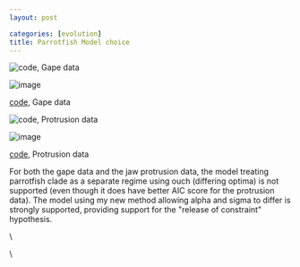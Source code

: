 ```yaml
---
layout: post

categories: [evolution]
title: Parrotfish Model choice
---
```







 








![code, Gape
data](http://openwetware.org/images/thumb/6/66/Labrid_gape.png/800px-Labrid_gape.png)

![image](/skins/common/images/magnify-clip.png)

[code](http://github.com/cboettig/wrightscape/blob/5e2f978e955bb5de58dc4be5c48ca6c6a35c5f5b/demos/labrids.R "http://github.com/cboettig/wrightscape/blob/5e2f978e955bb5de58dc4be5c48ca6c6a35c5f5b/demos/labrids.R"),
Gape data

![code, Protrusion
data](http://openwetware.org/images/thumb/3/38/Labrid_protrusion.png/800px-Labrid_protrusion.png)

![image](/skins/common/images/magnify-clip.png)

[code](http://github.com/cboettig/wrightscape/blob/fc6ee6e944d6852106cdb9ef74e1207f9db2da3e/demos/labrids.R "http://github.com/cboettig/wrightscape/blob/fc6ee6e944d6852106cdb9ef74e1207f9db2da3e/demos/labrids.R"),
Protrusion data

For both the gape data and the jaw protrusion data, the model treating
parrotfish clade as a separate regime using ouch (differing optima) is
not supported (even though it does have better AIC score for the
protrusion data). The model using my new method allowing alpha and sigma
to differ is strongly supported, providing support for the "release of
constraint" hypothesis.

\

\

